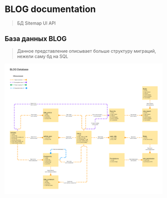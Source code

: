 # BLOG documentation

> БД
> Sitemap
> UI
> API

## База данных BLOG
> Данное представление описывает больше структуру миграций, нежели саму бд на SQL
<picture>
  <img alt="Shows an illustrated sun in light mode and a moon with stars in dark mode." src="./media/BLOG_DATABASE.png">
</picture>
